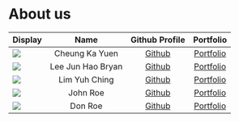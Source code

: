 # About us

Display |       Name        |              Github Profile              | Portfolio 
--------|:-----------------:|:----------------------------------------:|:---------:
![](https://via.placeholder.com/100.png?text=Photo) |  Cheung Ka Yuen   | [Github](https://github.com/KenCheung18) | [Portfolio](docs/team/johndoe.md)
![](https://via.placeholder.com/100.png?text=Photo) | Lee Jun Hao Bryan |   [Github](https://github.com/bljhty)    | [Portfolio](docs/team/johndoe.md)
![](https://via.placeholder.com/100.png?text=Photo) |   Lim Yuh Ching   | [Github](https://github.com/limyuhching) | [Portfolio](docs/team/johndoe.md)
![](https://via.placeholder.com/100.png?text=Photo) |     John Roe      |      [Github](https://github.com/)       | [Portfolio](docs/team/johndoe.md)
![](https://via.placeholder.com/100.png?text=Photo) |      Don Roe      |      [Github](https://github.com/)       | [Portfolio](docs/team/johndoe.md)
